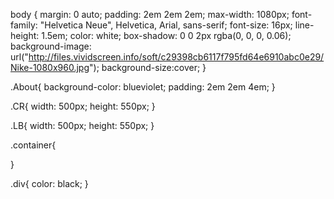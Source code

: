 body {
    margin: 0 auto;
    padding: 2em 2em 2em;
    max-width: 1080px;
    font-family: "Helvetica Neue", Helvetica, Arial, sans-serif;
    font-size: 16px;
    line-height: 1.5em;
    color: white;
    box-shadow: 0 0 2px rgba(0, 0, 0, 0.06);
    background-image: url("http://files.vividscreen.info/soft/c29398cb6117f795fd64e6910abc0e29/Nike-1080x960.jpg");
    background-size:cover;
}

.About{
    background-color: blueviolet;
    padding: 2em 2em 4em; 
}

.CR{
    width: 500px;
    height: 550px;
}

.LB{
    width: 500px; 
    height: 550px; 
}

.container{
    
}

.div{
    color: black;
}
